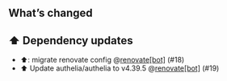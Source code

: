 ## What’s changed

## ⬆️ Dependency updates

- ⬆️: migrate renovate config @[renovate[bot]](https://github.com/apps/renovate) (#18)
- ⬆️ Update authelia/authelia to v4.39.5 @[renovate[bot]](https://github.com/apps/renovate) (#19)
